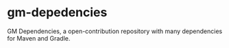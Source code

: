 # gm-depedencies
GM Dependencies, a open-contribution repository with many dependencies for Maven and Gradle.
